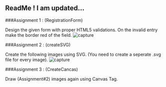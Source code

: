 ## ReadMe ! I am updated...

###Assignment 1 : (RegistrationForm)

Design the given form with proper HTML5 validations. On the invalid entry make the border red of the field.
![capture](https://cloud.githubusercontent.com/assets/20415358/18126059/0d2a181c-6f97-11e6-81cc-dbbfe7a76ad5.PNG)


###Assignment 2 : (createSVG)

Create the following images using SVG. (You need to create a seperate .svg file for every image).
![capture](https://cloud.githubusercontent.com/assets/20415358/18126110/3ea188ee-6f97-11e6-8247-9431ba13ad30.PNG)

###Assignment 3 : (CreateCancas)

Draw (Assignment#2) images again using Canvas Tag.
